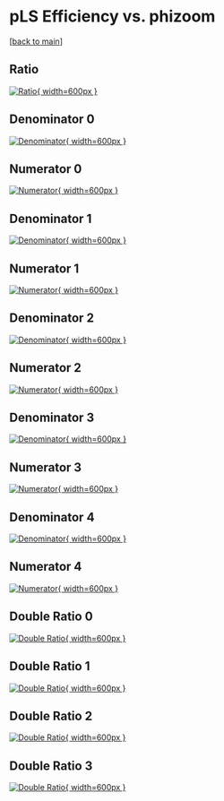 # pLS Efficiency vs. phizoom

[[back to main](./)]



## Ratio

[![Ratio](../mtv/var/pLS_vtr_211_-1_eff_phizoom.png){ width=600px }](../mtv/var/pLS_vtr_211_-1_eff_phizoom.pdf)

## Denominator 0

[![Denominator](../mtv/den/pLS_vtr_211_-1_eff_phizoom_den0.png){ width=600px }](../mtv/den/pLS_vtr_211_-1_eff_phizoom_den0.pdf)

## Numerator 0

[![Numerator](../mtv/num/pLS_vtr_211_-1_eff_phizoom_num0.png){ width=600px }](../mtv/num/pLS_vtr_211_-1_eff_phizoom_num0.pdf)

## Denominator 1

[![Denominator](../mtv/den/pLS_vtr_211_-1_eff_phizoom_den1.png){ width=600px }](../mtv/den/pLS_vtr_211_-1_eff_phizoom_den1.pdf)

## Numerator 1

[![Numerator](../mtv/num/pLS_vtr_211_-1_eff_phizoom_num1.png){ width=600px }](../mtv/num/pLS_vtr_211_-1_eff_phizoom_num1.pdf)

## Denominator 2

[![Denominator](../mtv/den/pLS_vtr_211_-1_eff_phizoom_den2.png){ width=600px }](../mtv/den/pLS_vtr_211_-1_eff_phizoom_den2.pdf)

## Numerator 2

[![Numerator](../mtv/num/pLS_vtr_211_-1_eff_phizoom_num2.png){ width=600px }](../mtv/num/pLS_vtr_211_-1_eff_phizoom_num2.pdf)

## Denominator 3

[![Denominator](../mtv/den/pLS_vtr_211_-1_eff_phizoom_den3.png){ width=600px }](../mtv/den/pLS_vtr_211_-1_eff_phizoom_den3.pdf)

## Numerator 3

[![Numerator](../mtv/num/pLS_vtr_211_-1_eff_phizoom_num3.png){ width=600px }](../mtv/num/pLS_vtr_211_-1_eff_phizoom_num3.pdf)

## Denominator 4

[![Denominator](../mtv/den/pLS_vtr_211_-1_eff_phizoom_den4.png){ width=600px }](../mtv/den/pLS_vtr_211_-1_eff_phizoom_den4.pdf)

## Numerator 4

[![Numerator](../mtv/num/pLS_vtr_211_-1_eff_phizoom_num4.png){ width=600px }](../mtv/num/pLS_vtr_211_-1_eff_phizoom_num4.pdf)

## Double Ratio 0

[![Double Ratio](../mtv/ratio/pLS_vtr_211_-1_eff_phizoom_ratio0.png){ width=600px }](../mtv/ratio/pLS_vtr_211_-1_eff_phizoom_ratio0.pdf)

## Double Ratio 1

[![Double Ratio](../mtv/ratio/pLS_vtr_211_-1_eff_phizoom_ratio1.png){ width=600px }](../mtv/ratio/pLS_vtr_211_-1_eff_phizoom_ratio1.pdf)

## Double Ratio 2

[![Double Ratio](../mtv/ratio/pLS_vtr_211_-1_eff_phizoom_ratio2.png){ width=600px }](../mtv/ratio/pLS_vtr_211_-1_eff_phizoom_ratio2.pdf)

## Double Ratio 3

[![Double Ratio](../mtv/ratio/pLS_vtr_211_-1_eff_phizoom_ratio3.png){ width=600px }](../mtv/ratio/pLS_vtr_211_-1_eff_phizoom_ratio3.pdf)

